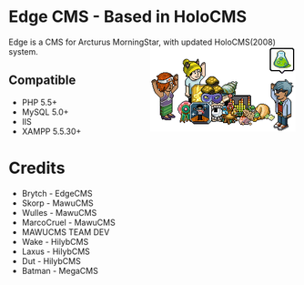 
# Edge CMS - Based in HoloCMS

Edge is a CMS for Arcturus MorningStar, with updated HoloCMS(2008) system.
<img src="https://raw.githubusercontent.com/Wulles/eyethatseeseverything/master/achievements/ragezone.gif" align="right" style="max-width:100%;">

## Compatible

* PHP 5.5+
* MySQL 5.0+
* IIS
* XAMPP 5.5.30+

# Credits #

* Brytch - EdgeCMS
* Skorp - MawuCMS
* Wulles  - MawuCMS
* MarcoCruel - MawuCMS
* MAWUCMS TEAM DEV
* Wake - HilybCMS
* Laxus - HilybCMS
* Dut - HilybCMS
* Batman - MegaCMS
